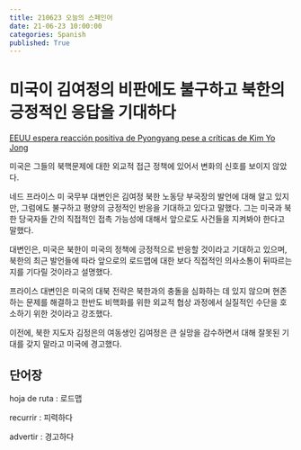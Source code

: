 ```yaml
---
title: 210623 오늘의 스페인어
date: 21-06-23 10:00:00
categories: Spanish
published: True
---
```


# 미국이 김여정의 비판에도 불구하고 북한의 긍정적인 응답을 기대하다

[EEUU espera reacción positiva de Pyongyang pese a críticas de Kim Yo Jong](http://world.kbs.co.kr/service/news_view.htm?lang=s&Seq_Code=76302)

미국은 그들의 북핵문제에 대한 외교적 접근 정책에 있어서 변화의 신호를 보이지 않았다.

네드 프라이스 미 국무부 대변인은 김여정 북한 노동당 부국장의 발언에 대해 알고 있지만, 그럼에도 불구하고 평양의 긍정적인 반응을 기대하고 있다고 말했다. 그는 미국과 북한 당국자들 간의 직접적인 접촉 가능성에 대해서 앞으로도 사건들을 지켜봐야 한다고 말했다.

대변인은, 미국은 북한이 미국의 정책에 긍정적으로 반응할 것이라고 기대하고 있으며, 북한의 최근 발언들에 따라 앞으로의 로드맵에 대한 보다 직접적인 의사소통이 뒤따르는지를 기다릴 것이라고 설명했다.

프라이스 대변인은 미국의 대북 전략은 북한과의 충돌을 심화하는 데 있지 않으며 현존하는 문제를 해결하고 한반도 비핵화를 위한 외교적 협상 과정에서 실질적인 수단을 호소하기 위한 것이라고 강조했다.

이전에, 북한 지도자 김정은의 여동생인 김여정은 큰 실망을 감수하면서 대해 잘못된 기대를 갖지 말라고 미국에 경고했다.

## 단어장

hoja de ruta : 로드맵

recurrir : 피력하다

advertir : 경고하다
